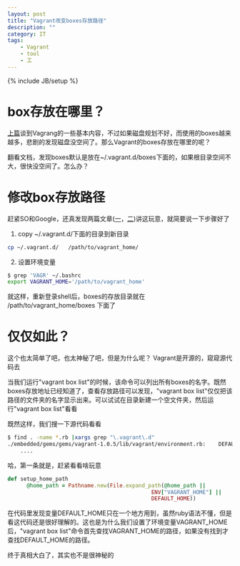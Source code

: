 ```yaml
---
layout: post
title: "Vagrant改变boxes存放路径"
description: ""
category: IT
tags: 
    - Vagrant
    - tool
    - 工
---
```

{% include JB/setup %}


# box存放在哪里？

[上篇](http://www.linbo.org/blog/2013/01/06/intro-vagrant/)谈到Vagrang的一些基本内容，不过如果磁盘规划不好，而使用的boxes越来越多，悲剧的发现磁盘没空间了。那么Vagrant的boxes存放在哪里的呢？

翻看文档，发现boxes默认是放在~/.vagrant.d/boxes下面的，如果根目录空间不大，很快没空间了。怎么办？

#  修改box存放路径

赶紧SO和Google，还真发现两篇文章([一](http://stackoverflow.com/questions/14733681/vagrant-d-outside-of-the-home-folder)，[二](http://emptysquare.net/blog/moving-virtualbox-and-vagrant-to-an-external-drive/))讲这玩意，就简要说一下步骤好了

1. copy ~/.vagrant.d/下面的目录到新目录  

```bash
cp ~/.vagrant.d/   /path/to/vagrant_home/
```

2. 设置环境变量

```bash
$ grep 'VAGR' ~/.bashrc 
export VAGRANT_HOME='/path/to/vagrant_home'
```

就这样，重新登录shell后，boxes的存放目录就在  /path/to/vagrant_home/boxes 下面了


# 仅仅如此？

这个也太简单了吧，也太神秘了吧，但是为什么呢？ Vagrant是开源的，窥窥源代码去

当我们运行"vagrant box list"的时候，该命令可以列出所有boxes的名字。既然boxes存放地址已经知道了，查看存放路径可以发现，"vagrant box list"仅仅把该路径的文件夹的名字显示出来。可以试试在目录新建一个空文件夹，然后运行"vagrant box list"看看

既然这样，我们搜一下源代码看看

```bash
$ find . -name *.rb |xargs grep "\.vagrant\.d"
./embedded/gems/gems/vagrant-1.0.5/lib/vagrant/environment.rb:    DEFAULT_HOME = "~/.vagrant.d"
    ....
```

哈，第一条就是，赶紧看看啥玩意

```ruby
def setup_home_path
      @home_path = Pathname.new(File.expand_path(@home_path ||
                                             ENV["VAGRANT_HOME"] ||
                                             DEFAULT_HOME))
```

在代码里发现变量DEFAULT_HOME只在一个地方用到，虽然ruby语法不懂，但是看这代码还是很好理解的。这也是为什么我们设置了环境变量VAGRANT\_HOME后，"vagrant box list"命令首先查找VAGRANT_HOME的路径，如果没有找到才查找DEFAULT_HOME的路径。

终于真相大白了，其实也不是很神秘的
